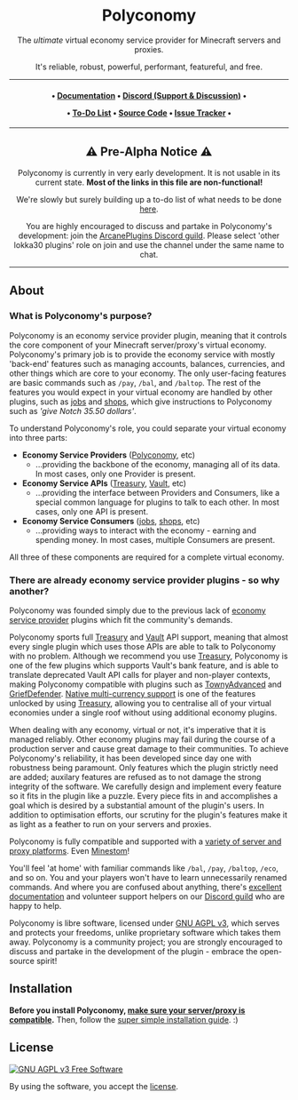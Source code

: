 <div align="center">

# Polyconomy

The *ultimate* virtual economy service provider for Minecraft servers and proxies.

It's reliable, robust, powerful, performant, featureful, and free.

***

<h4 id="quick-links">

• [Documentation](https://github.com/ArcanePlugins/Polyconomy/wiki)
• [Discord (Support & Discussion)](https://discord.gg/HqZwdcJ)
•

• [To-Do List](https://github.com/orgs/ArcanePlugins/projects/10/views/1)
• [Source Code](https://github.com/ArcanePlugins/Polyconomy)
• [Issue Tracker](https://github.com/ArcanePlugins/Polyconomy/issues)
•

</h4>

***

## ⚠️ Pre-Alpha Notice ⚠️

Polyconomy is currently in very early development. It is not usable in its current state. **Most of the links in this
file are non-functional!**

We're slowly but surely building up a to-do list of what needs to be
done [here](https://github.com/orgs/ArcanePlugins/projects/10/views/1).

You are highly encouraged to discuss and partake in Polyconomy's development: join
the [ArcanePlugins Discord guild](https://discord.gg/HqZwdcJ). Please select 'other lokka30 plugins' role on join and
use the channel under the same name to chat.

</div>

***

## About

### What is Polyconomy's purpose?

Polyconomy is an economy service provider plugin, meaning that it controls the core component of your Minecraft
server/proxy's virtual economy. Polyconomy's primary job is to provide the economy service with mostly 'back-end'
features such as managing accounts, balances, currencies, and other things which are core to your economy. The only
user-facing features are basic commands such as `/pay`, `/bal`, and `/baltop`. The rest of the features you would expect
in your virtual economy are handled by other plugins, such as [jobs]() and [shops](), which give instructions to
Polyconomy such as *'give Notch 35.50 dollars'*.

To understand Polyconomy's role, you could separate your virtual economy into three parts:

- **Economy Service Providers** ([Polyconomy](), etc)
    - ...providing the backbone of the economy, managing all of its data. In most cases, only one Provider is present.
- **Economy Service APIs** ([Treasury](), [Vault](), etc)
    - ...providing the interface between Providers and Consumers, like a special common language for plugins to talk to
      each other. In most cases, only one API is present.
- **Economy Service Consumers** ([jobs](), [shops](), etc)
    - ...providing ways to interact with the economy - earning and spending money. In most cases, multiple Consumers are
      present.

All three of these components are required for a complete virtual economy.

### There are already economy service provider plugins - so why another?

Polyconomy was founded simply due to the previous lack of [economy service provider]() plugins which fit the community's
demands.

Polyconomy sports full [Treasury]() and [Vault]() API support, meaning that almost every single plugin which uses those
APIs are able to talk to Polyconomy with no problem. Although we recommend you use [Treasury](), Polyconomy is one of
the few plugins which supports Vault's bank feature, and is able to translate deprecated Vault API calls for player and
non-player contexts, making Polyconomy compatible with plugins such as [TownyAdvanced]()
and [GriefDefender](). [Native multi-currency support]() is one of the features unlocked by using [Treasury](), allowing
you to centralise all of your virtual economies under a single roof without using additional economy plugins.

When dealing with any economy, virtual or not, it's imperative that it is managed reliably. Other economy plugins may
fail during the course of a production server and cause great damage to their communities. To achieve Polyconomy's
reliability, it has been developed since day one with robustness being paramount. Only features which the plugin
strictly need are added; auxilary features are refused as to not damage the strong integrity of the software. We
carefully design and implement every feature so it fits in the plugin like a puzzle. Every piece fits in and
accomplishes a goal which is desired by a substantial amount of the plugin's users. In addition to optimisation efforts,
our scrutiny for the plugin's features make it as light as a feather to run on your servers and proxies.

Polyconomy is fully compatible and supported with a [variety of server and proxy platforms](). Even [Minestom]()!

You'll feel 'at home' with familiar commands like `/bal`, `/pay`, `/baltop`, `/eco`, and so on. You and your players
won't have to learn unnecessarily renamed commands. And where you are confused about anything,
there's [excellent documentation]() and volunteer support helpers on our [Discord guild]() who are happy to help.

Polyconomy is libre software, licensed under [GNU AGPL v3](LICENSE.md), which serves and protects your freedoms, unlike
proprietary software which takes them away. Polyconomy is a community project; you are strongly encouraged to discuss
and partake in the development of the plugin - embrace the open-source spirit!

## Installation

**Before you install Polyconomy, [make sure your server/proxy is compatible]().**
Then, follow the [super simple installation guide](). :)

## License

[![GNU AGPL v3 Free Software](https://www.gnu.org/graphics/agplv3-88x31.png)](https://www.gnu.org/licenses/agpl-3.0.html)

By using the software, you accept the [license](LICENSE.md).
